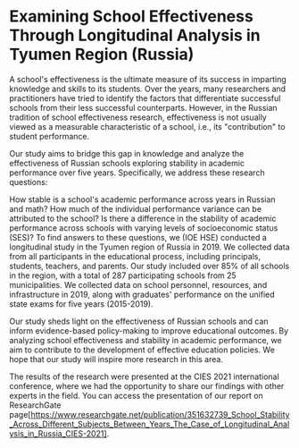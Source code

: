 # Examining School Effectiveness Through Longitudinal Analysis in Tyumen Region (Russia)

A school's effectiveness is the ultimate measure of its success in imparting knowledge and skills to its students. Over the years, many researchers and practitioners have tried to identify the factors that differentiate successful schools from their less successful counterparts. However, in the Russian tradition of school effectiveness research, effectiveness is not usually viewed as a measurable characteristic of a school, i.e., its "contribution" to student performance.

Our study aims to bridge this gap in knowledge and analyze the effectiveness of Russian schools exploring stability in academic performance over five years. Specifically, we address these research questions:

How stable is a school's academic performance across years in Russian and math?
How much of the individual performance variance can be attributed to the school?
Is there a difference in the stability of academic performance across schools with varying levels of socioeconomic status (SES)?
To find answers to these questions, we (IOE HSE) conducted a longitudinal study in the Tyumen region of Russia in 2019. We collected data from all participants in the educational process, including principals, students, teachers, and parents. Our study included over 85% of all schools in the region, with a total of 287 participating schools from 25 municipalities. We collected data on school personnel, resources, and infrastructure in 2019, along with graduates' performance on the unified state exams for five years (2015-2019).

Our study sheds light on the effectiveness of Russian schools and can inform evidence-based policy-making to improve educational outcomes. By analyzing school effectiveness and stability in academic performance, we aim to contribute to the development of effective education policies. We hope that our study will inspire more research in this area.

The results of the research were presented at the CIES 2021 international conference, where we had the opportunity to share our findings with other experts in the field. You can access the presentation of our report on ResearchGate page[https://www.researchgate.net/publication/351632739_School_Stability_Across_Different_Subjects_Between_Years_The_Case_of_Longitudinal_Analysis_in_Russia_CIES-2021].
